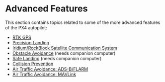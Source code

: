 # Advanced Features

This section contains topics related to some of the more advanced features of the PX4 autopilot:

* [RTK GPS](../advanced_features/rtk-gps.md)
* [Precision Landing](../advanced_features/precland.md)
* [Iridium/RockBlock Satellite Communication System](../advanced_features/satcom_roadblock.md)
* [Obstacle Avoidance](../computer_vision/obstacle_avoidance.md) (needs companion computer)
* [Safe Landing](../computer_vision/safe_landing.md) (needs companion computer)
* [Collision Prevention](../computer_vision/collision_prevention.md)
* [Air Traffic Avoidance: ADS-B/FLARM](../advanced_features/traffic_avoidance_adsb.md)
* [Air Traffic Avoidance: MAVLink](../advanced_features/traffic_avoidance_utm.md)
